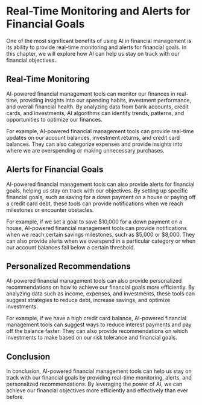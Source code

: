 Real-Time Monitoring and Alerts for Financial Goals
=========================================================================================

One of the most significant benefits of using AI in financial management is its ability to provide real-time monitoring and alerts for financial goals. In this chapter, we will explore how AI can help us stay on track with our financial objectives.

Real-Time Monitoring
--------------------

AI-powered financial management tools can monitor our finances in real-time, providing insights into our spending habits, investment performance, and overall financial health. By analyzing data from bank accounts, credit cards, and investments, AI algorithms can identify trends, patterns, and opportunities to optimize our finances.

For example, AI-powered financial management tools can provide real-time updates on our account balances, investment returns, and credit card balances. They can also categorize expenses and provide insights into where we are overspending or making unnecessary purchases.

Alerts for Financial Goals
--------------------------

AI-powered financial management tools can also provide alerts for financial goals, helping us stay on track with our objectives. By setting up specific financial goals, such as saving for a down payment on a house or paying off a credit card debt, these tools can provide notifications when we reach milestones or encounter obstacles.

For example, if we set a goal to save $10,000 for a down payment on a house, AI-powered financial management tools can provide notifications when we reach certain savings milestones, such as $5,000 or $8,000. They can also provide alerts when we overspend in a particular category or when our account balances fall below a certain threshold.

Personalized Recommendations
----------------------------

AI-powered financial management tools can also provide personalized recommendations on how to achieve our financial goals more efficiently. By analyzing data such as income, expenses, and investments, these tools can suggest strategies to reduce debt, increase savings, and optimize investments.

For example, if we have a high credit card balance, AI-powered financial management tools can suggest ways to reduce interest payments and pay off the balance faster. They can also provide recommendations on which investments to make based on our risk tolerance and financial goals.

Conclusion
----------

In conclusion, AI-powered financial management tools can help us stay on track with our financial goals by providing real-time monitoring, alerts, and personalized recommendations. By leveraging the power of AI, we can achieve our financial objectives more efficiently and effectively than ever before.
